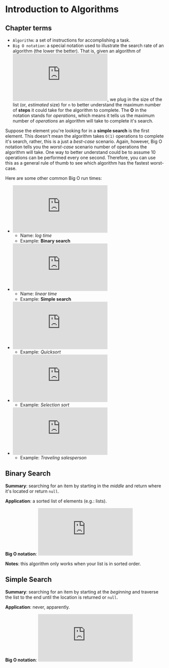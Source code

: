 # Introduction to Algorithms

## Chapter terms

* `Algorithm`: a set of instructions for accomplishing a task.
* `Big O notation`: a special notation used to illustrate the search rate of an algorithm (the lower the better). That is, given an algorithm of ![O(n)](http://www.sciweavers.org/tex2img.php?eq=O%28n%29&bc=White&fc=Black&im=jpg&fs=12&ff=arev&edit=0), we plug in the size of the list (or, *estimated* size) for `n` to better understand the maximum number of **steps** it could take for the algorithm to complete. The **O** in the notation stands for *operations*, which means it tells us the maximum number of *operations* an algorithm will take to complete it's search.

Suppose the element you're looking for in a **simple search** is the first element. This doesn't mean the algorithm takes `O(1)` operations to complete it's search, rather, this is a just a *best-case* scenario. Again, however, Big O notation tells you the *worst-case* scenario number of operations the algorithm will take. One way to better understand could be to assume 10 operations can be performed every one second. Therefore, you can use this as a general rule of thumb to see which algorithm has the fastest worst-case.

Here are some other common Big O run times:

* ![O(log_2n)](http://www.sciweavers.org/tex2img.php?eq=O%28%5Clog_2n%29&bc=White&fc=Black&im=jpg&fs=12&ff=arev&edit=0)
  * Name: *log time*
  * Example: **Binary search**
* ![O(n)](http://www.sciweavers.org/tex2img.php?eq=O%28n%29&bc=White&fc=Black&im=jpg&fs=12&ff=arev&edit=0)
  * Name: *linear time*
  * Example: **Simple search**
* ![O(n*log_2n)](http://www.sciweavers.org/tex2img.php?eq=O%28n%20%2A%20log_2n%29&bc=White&fc=Black&im=jpg&fs=12&ff=arev&edit=0)
  * Example: *Quicksort*
* ![O(n^2)](http://www.sciweavers.org/tex2img.php?eq=O%28n%5E%7B2%7D%29&bc=White&fc=Black&im=jpg&fs=12&ff=arev&edit=0)
  * Example: *Selection sort*
* ![O(n!)](http://www.sciweavers.org/tex2img.php?eq=O%28n%21%29&bc=White&fc=Black&im=jpg&fs=12&ff=arev&edit=0)
  * Example: *Traveling salesperson*

## Binary Search

**Summary**: searching for an item by starting in the *middle* and return where it's located or return `null`.

**Application**: a sorted list of elements (e.g.: lists).

**Big O notation**: ![O(log_2n)](http://www.sciweavers.org/tex2img.php?eq=O%28%5Clog_2n%29&bc=White&fc=Black&im=jpg&fs=12&ff=arev&edit=0)

**Notes**: this algorithm only works when your list is in sorted order.

## Simple Search

**Summary**: searching for an item by starting at the *beginning* and traverse the list to the end until the location is returned or `null`.

**Application**: never, apparently.

**Big O notation**: ![O(n)](http://www.sciweavers.org/tex2img.php?eq=O%28n%29&bc=White&fc=Black&im=jpg&fs=12&ff=arev&edit=0)

